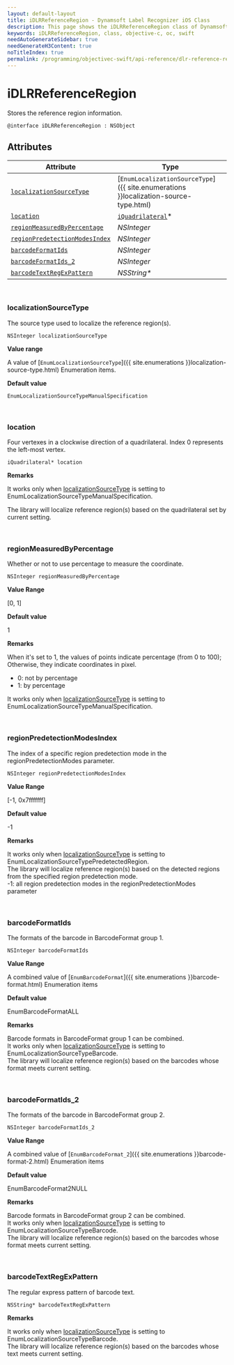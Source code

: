 ```yaml
---
layout: default-layout
title: iDLRReferenceRegion - Dynamsoft Label Recognizer iOS Class
description: This page shows the iDLRReferenceRegion class of Dynamsoft Label Recognition for iOS SDK.
keywords: iDLRReferenceRegion, class, objective-c, oc, swift
needAutoGenerateSidebar: true
needGenerateH3Content: true
noTitleIndex: true
permalink: /programming/objectivec-swift/api-reference/dlr-reference-region.html
---
```



# iDLRReferenceRegion

Stores the reference region information.  
  
```objc
@interface iDLRReferenceRegion : NSObject 
```

## Attributes
  
| Attribute | Type |
|---------- | ---- |
| [`localizationSourceType`](#localizationsourcetype) | [`EnumLocalizationSourceType`]({{ site.enumerations }}localization-source-type.html) |
| [`location`](#location) | [`iQuadrilateral`](quadrilateral.md)\* |
| [`regionMeasuredByPercentage`](#regionmeasuredbypercentage) | *NSInteger* |
| [`regionPredetectionModesIndex`](#regionpredetectionmodesindex) | *NSInteger* |
| [`barcodeFormatIds`](#barcodeformatids) | *NSInteger* |
| [`barcodeFormatIds_2`](#barcodeformatids_2) | *NSInteger* |
| [`barcodeTextRegExPattern`](#barcodetextregexpattern) | *NSString\** |

&nbsp;

### localizationSourceType

The source type used to localize the reference region(s).

```objc
NSInteger localizationSourceType
```

**Value range**

A value of [`EnumLocalizationSourceType`]({{ site.enumerations }}localization-source-type.html) Enumeration items.

**Default value**

`EnumLocalizationSourceTypeManualSpecification`

&nbsp;

### location

Four vertexes in a clockwise direction of a quadrilateral. Index 0 represents the left-most vertex.

```objc
iQuadrilateral* location
```

**Remarks**

It works only when [localizationSourceType](#localizationsourcetype) is setting to EnumLocalizationSourceTypeManualSpecification.<br>

The library will localize reference region(s) based on the quadrilateral set by current setting.<br>

&nbsp;

### regionMeasuredByPercentage

Whether or not to use percentage to measure the coordinate.

```objc
NSInteger regionMeasuredByPercentage
```

**Value Range**

[0, 1]

**Default value**

1

**Remarks**

When it's set to 1, the values of points indicate percentage (from 0 to 100); Otherwise, they indicate coordinates in pixel.

- 0: not by percentage
- 1: by percentage

It works only when [localizationSourceType](#localizationsourcetype) is setting to EnumLocalizationSourceTypeManualSpecification.

&nbsp;

### regionPredetectionModesIndex

The index of a specific region predetection mode in the regionPredetectionModes parameter.

```objc
NSInteger regionPredetectionModesIndex
```

**Value Range**

[-1, 0x7fffffff]

**Default value**

-1

**Remarks**

It works only when [localizationSourceType](#localizationsourcetype) is setting to EnumLocalizationSourceTypePredetectedRegion.<br>
The library will localize reference region(s) based on the detected regions from the specified region predetection mode.<br>
-1: all region predetection modes in the regionPredetectionModes parameter

&nbsp;

### barcodeFormatIds

The formats of the barcode in BarcodeFormat group 1.

```objc
NSInteger barcodeFormatIds
```

**Value Range**

A combined value of [`EnumBarcodeFormat`]({{ site.enumerations }}barcode-format.html) Enumeration items

**Default value**

EnumBarcodeFormatALL

**Remarks**

Barcode formats in BarcodeFormat group 1 can be combined.<br>
It works only when [localizationSourceType](#localizationsourcetype) is setting to EnumLocalizationSourceTypeBarcode.<br>
The library will localize reference region(s) based on the barcodes whose format meets current setting.  

&nbsp;

### barcodeFormatIds_2

The formats of the barcode in BarcodeFormat group 2.

```objc
NSInteger barcodeFormatIds_2
```

**Value Range**

A combined value of [`EnumBarcodeFormat_2`]({{ site.enumerations }}barcode-format-2.html) Enumeration items

**Default value**

EnumBarcodeFormat2NULL

**Remarks**

Barcode formats in BarcodeFormat group 2 can be combined.<br>
It works only when [localizationSourceType](#localizationsourcetype) is setting to EnumLocalizationSourceTypeBarcode.<br>
The library will localize reference region(s) based on the barcodes whose format meets current setting.

&nbsp;

### barcodeTextRegExPattern

The regular express pattern of barcode text.

```objc
NSString* barcodeTextRegExPattern
```

**Remarks**

It works only when [localizationSourceType](#localizationsourcetype) is setting to EnumLocalizationSourceTypeBarcode.<br>
The library will localize reference region(s) based on the barcodes whose text meets current setting.
